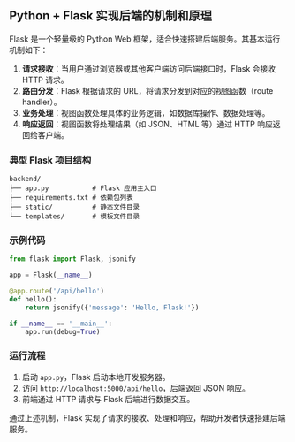 ## Python + Flask 实现后端的机制和原理

Flask 是一个轻量级的 Python Web 框架，适合快速搭建后端服务。其基本运行机制如下：

1. **请求接收**：当用户通过浏览器或其他客户端访问后端接口时，Flask 会接收 HTTP 请求。
2. **路由分发**：Flask 根据请求的 URL，将请求分发到对应的视图函数（route handler）。
3. **业务处理**：视图函数处理具体的业务逻辑，如数据库操作、数据处理等。
4. **响应返回**：视图函数将处理结果（如 JSON、HTML 等）通过 HTTP 响应返回给客户端。

### 典型 Flask 项目结构

```plaintext
backend/
├── app.py           # Flask 应用主入口
├── requirements.txt # 依赖包列表
├── static/          # 静态文件目录
└── templates/       # 模板文件目录
```

### 示例代码

```python
from flask import Flask, jsonify

app = Flask(__name__)

@app.route('/api/hello')
def hello():
    return jsonify({'message': 'Hello, Flask!'})

if __name__ == '__main__':
    app.run(debug=True)
```

### 运行流程

1. 启动 `app.py`，Flask 启动本地开发服务器。
2. 访问 `http://localhost:5000/api/hello`，后端返回 JSON 响应。
3. 前端通过 HTTP 请求与 Flask 后端进行数据交互。

通过上述机制，Flask 实现了请求的接收、处理和响应，帮助开发者快速搭建后端服务。